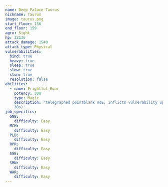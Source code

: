 ```yaml
---
name: Deep Palace Taurus
nickname: Taurus
image: taurus.png
start_floor: 156
end_floor: 159
agro: Sight
hp: 22136
attack_damage: 1540
attack_type: Physical
vulnerabilities:
  bind: true
  heavy: true
  sleep: true
  slow: true
  stun: true
  resolution: false
abilities:
  - name: Frightful Roar
    potency: 300
    type: Magic
    description: 'telegraphed pointblank AoE; inflicts vulnerability up (20%,
    30s)'
job_specifics:
  GNB:
    difficulty: Easy
  MCH:
    difficulty: Easy
  PLD:
    difficulty: Easy
  RPR:
    difficulty: Easy
  SGE:
    difficulty: Easy
  SMN:
    difficulty: Easy
  WAR:
    difficulty: Easy
---
```

